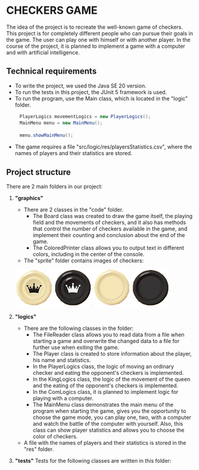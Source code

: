 # CHECKERS GAME


The idea of the project is to recreate the well-known game of checkers. This project is for completely different people who can pursue their goals in the game. The user can play one with himself or with another player. In the course of the project, it is planned to implement a game with a computer and with artificial intelligence.

## Technical requirements

- To write the project, we used the Java SE 20 version.
- To run the tests in this project, the JUnit 5 framework is used.
- To run the program, use the Main class, which is located in the "logic" folder.

```java
     PlayerLogics movementLogics = new PlayerLogics();
     MainMenu menu = new MainMenu();

     menu.showMainMenu();
```

- The game requires a file "src/logic/res/playersStatistics.csv", where the names of players and their statistics are stored.

## Project structure

There are 2 main folders in our project:

1. **"graphics"**
   - There are 2 classes in the "code" folder.
      - The Board class was created to draw the game itself, the playing field and the movements of checkers, and it also has methods that control the number of checkers available in the game, and implement their counting and conclusion about the end of the game.
      - The ColoredPrinter class allows you to output text in different colors, including in the center of the console.
   - The "sprite" folder contains images of checkers:


   ![White king's checker](https://github.com/TE-666-ZA/Checkers/blob/main/src/graphics/sprites/whiteKingSprite.png)
   ![Black king's checker](src\graphics\sprites\blackKingSprite.png)
   ![White checker](src\graphics\sprites\whiteSprite.png)
   ![Black checker](src\graphics\sprites\blackSprite.png)

2. **"logics"**
   - There are the following classes in the folder:
      - The FileReader class allows you to read data from a file when starting a game and overwrite the changed data to a file for further use when exiting the game.
      - The Player class is created to store information about the player, his name and statistics.
      - In the PlayerLogics class, the logic of moving an ordinary checker and eating the opponent's checkers is implemented.
      - In the KingLogics class, the logic of the movement of the queen and the eating of the opponent's checkers is implemented.
      - In the ComLogics class, it is planned to implement logic for playing with a computer.
      - The MainMenu class demonstrates the main menu of the program when starting the game, gives you the opportunity to choose the game mode, you can play one, two, with a computer and watch the battle of the computer with yourself. Also, this class can show player statistics and allows you to choose the color of checkers.
   - A file with the names of players and their statistics is stored in the "res" folder.


3. **"tests"**
   Tests for the following classes are written in this folder:
